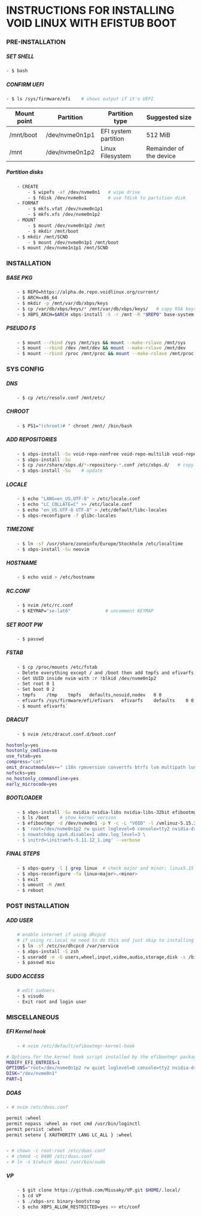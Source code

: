 # INSTRUCTIONS FOR INSTALLING VOID LINUX WITH EFISTUB BOOT </br>

### PRE-INSTALLATION

##### SET SHELL
```sh
- $ bash
```

##### CONFIRM UEFI
```sh
- $ ls /sys/firmware/efi    # shows output if it's UEFI
```

Mount point | Partition | Partition type | Suggested size
| --- | --- | --- | --- |
| /mnt/boot | /dev/nvme0n1p1 | EFI system partition | 512 MiB |
| /mnt | /dev/nvme0n1p2 | Linux Filesystem | Remainder of the device |


##### Partition disks
```sh
    - CREATE
        - $ wipefs -af /dev/nvme0n1   # wipe drive
        - $ fdisk /dev/nvme0n1        # use fdisk to partition disk
    - FORMAT
        - $ mkfs.vfat /dev/nvme0n1p1
        - $ mkfs.xfs /dev/nvme0n1p2
    - MOUNT
        - $ mount /dev/nvme0n1p2 /mnt
        - $ mkdir /mnt/boot
	- $ mkdir /mnt/SCND
        - $ mount /dev/nvme0n1p1 /mnt/boot
	- $ mount /dev/nvme1n1p1 /mnt/SCND
```

### INSTALLATION

##### BASE PKG
```sh
    - $ REPO=https://alpha.de.repo.voidlinux.org/current/
    - $ ARCH=x86_64
    - $ mkdir -p /mnt/var/db/xbps/keys
    - $ cp /var/db/xbps/keys/* /mnt/var/db/xbps/keys/   # copy RSA keys
    - $ XBPS_ARCH=$ARCH xbps-install -S -r /mnt -R "$REPO" base-system
```

##### PSEUDO FS
```sh
    - $ mount --rbind /sys /mnt/sys && mount --make-rslave /mnt/sys
    - $ mount --rbind /dev /mnt/dev && mount --make-rslave /mnt/dev
    - $ mount --rbind /proc /mnt/proc && mount --make-rslave /mnt/proc
```

### SYS CONFIG

##### DNS
```sh
    - $ cp /etc/resolv.conf /mnt/etc/
```

##### CHROOT
```sh
    - $ PS1="(chroot)# " chroot /mnt/ /bin/bash
```

##### ADD REPOSITORIES
```sh
    - $ xbps-install -Su void-repo-nonfree void-repo-multilib void-repo-multilib-nonfree
    - $ xbps-install -Su
    - $ cp /usr/share/xbps.d/*-repository-*.conf /etc/xbps.d/   # copy mirrors
    - $ xbps-install -Su    # update
```

##### LOCALE
```sh
    - $ echo "LANG=en_US.UTF-8" > /etc/locale.conf
    - $ echo "LC_COLLATE=C" >> /etc/locale.conf
    - $ echo "en_US.UTF-8 UTF-8" > /etc/default/libc-locales
    - $ xbps-reconfigure -f glibc-locales
```

##### TIMEZONE
```sh
    - $ ln -sf /usr/share/zoneinfo/Europe/Stockholm /etc/localtime
    - $ xbps-install -Su neovim
```

##### HOSTNAME
```sh
    - $ echo void > /etc/hostname
```

##### RC.CONF
```sh
    - $ nvim /etc/rc.conf
    - $ KEYMAP="se-lat6"             # uncomment KEYMAP
```

##### SET ROOT PW
```sh
    - $ passwd
```

##### FSTAB
```sh
    - $ cp /proc/mounts /etc/fstab
    - Delete everything except / and /boot then add tmpfs and efivarfs:
    - Get UUID inside nvim with :r !blkid /dev/nvme0n1p2
    - Set root 0 1
    - Set boot 0 2
    - tmpfs    /tmp    tmpfs   defaults,nosuid,nodev   0 0
    - efivarfs /sys/firmware/efi/efivars   efivarfs    defaults    0 0
    - $ mount efivarfs`
```

##### DRACUT
```sh
    - $ nvim /etc/dracut.conf.d/boot.conf
```

```sh
hostonly=yes
hostonly_cmdline=no
use_fstab=yes
compress="cat"
omit_dracutmodules+=" i18n rpmversion convertfs btrfs lvm multipath lunmask fstab-sys securityfs biosdevname dmraid dmsquash-live mdraid nbd nfs "
nofscks=yes
no_hostonly_commandline=yes
early_microcode=yes
```

##### BOOTLOADER
```sh
    - $ xbps-install -Su nvidia nvidia-libs nvidia-libs-32bit efibootmgr opendoas
    - $ ls /boot    # show kernel version
    - $ efibootmgr -d /dev/nvme0n1 -p Y -c -L "VOID" -l /vmlinuz-5.15.36_1 -u \         # Y = partition number.
    - $ 'root=/dev/nvme0n1p2 rw quiet loglevel=0 console=tty2 nvidia-drm.modeset=1 \
    - $ nowatchdog ipv6.disable=1 udev.log_level=3 \
    - $ initrd=\initramfs-5.11.12_1.img' --verbose
```

##### FINAL STEPS
```sh
    - $ xbps-query -l | grep linux  # check major and minor; linux5.15
    - $ xbps-reconfigure -fa linux<major>.<minor>
    - $ exit
    - $ umount -R /mnt
    - $ reboot
```

### POST INSTALLATION

##### ADD USER
```sh
    # enable internet if using dhcpcd
    # if using rc.local no need to do this and just skip to installing zsh and add user.
    - $ ln -sf /etc/sv/dhcpcd /var/service
    - $ xbps-install -S zsh
    - $ useradd -m -G users,wheel,input,video,audio,storage,disk -s /bin/zsh miu
    - $ passwd miu
```

##### SUDO ACCESS
```sh
    # edit sudoers
    - $ visudo
    - Exit root and login user
```

### MISCELLANEOUS

##### EFI Kernel hook
```sh
    - # nvim /etc/default/efibootmgr-kernel-hook
```

```sh
# Options for the kernel hook script installed by the efibootmgr package.
MODIFY_EFI_ENTRIES=1
OPTIONS="root=/dev/nvme0n1p2 rw quiet loglevel=0 console=tty2 nvidia-drm.modeset=1 nowatchdog ipv6.disable=1 udev.log_level=3"
DISK="/dev/nvme0n1"
PART=1
```

##### DOAS
```sh
- # nvim /etc/doas.conf

permit :wheel
permit nopass :wheel as root cmd /usr/bin/loginctl
permit persist :wheel
permit setenv { XAUTHORITY LANG LC_ALL } :wheel


- # chown -c root:root /etc/doas.conf
- # chmod -c 0400 /etc/doas.conf
- # ln -s $(which doas) /usr/bin/sudo
```

##### VP 
```sh
    - $ git clone https://github.com/Miusaky/VP.git $HOME/.local/
    - $ cd VP
    - $ ./xbps-src binary-bootstrap
    - $ echo XBPS_ALLOW_RESTRICTED=yes >> etc/conf
```
